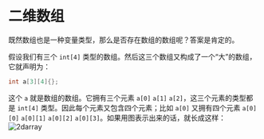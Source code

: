 # 二维数组

既然数组也是一种变量类型，那么是否存在数组的数组呢？答案是肯定的。

假设我们有三个 `int[4]` 类型的数组。然后这三个数组又构成了一个“大”的数组，它就声明为：
```cpp
int a[3][4]{};
```
这个 `a` 就是数组的数组。它拥有三个元素 `a[0]` `a[1]` `a[2]`，这三个元素的类型都是 `int[4]` 类型。因此每个元素又包含四个元素；比如 `a[0]` 又拥有四个元素 `a[0][0]` `a[0][1]` `a[0][2]` `a[0][3]`。如果用图表示出来的话，就长成这样：
![2darray](https://s1.ax1x.com/2020/08/03/aUiCsx.png)

